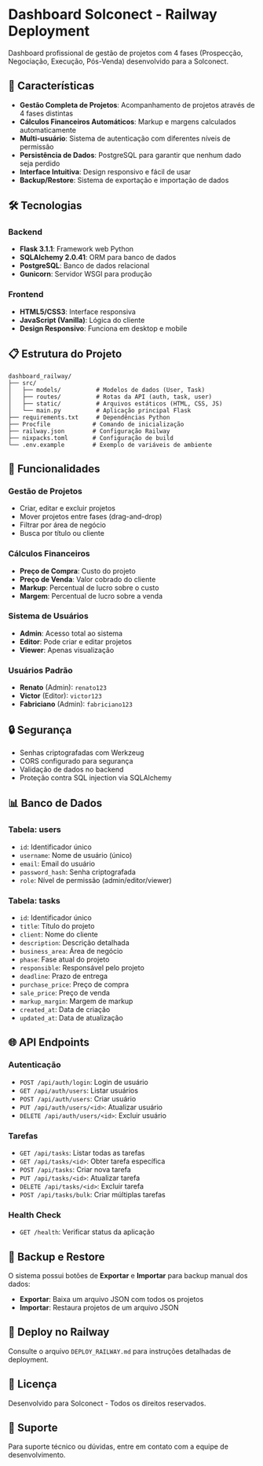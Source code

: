 # Dashboard Solconect - Railway Deployment

Dashboard profissional de gestão de projetos com 4 fases (Prospecção, Negociação, Execução, Pós-Venda) desenvolvido para a Solconect.

## 🚀 Características

- **Gestão Completa de Projetos**: Acompanhamento de projetos através de 4 fases distintas
- **Cálculos Financeiros Automáticos**: Markup e margens calculados automaticamente
- **Multi-usuário**: Sistema de autenticação com diferentes níveis de permissão
- **Persistência de Dados**: PostgreSQL para garantir que nenhum dado seja perdido
- **Interface Intuitiva**: Design responsivo e fácil de usar
- **Backup/Restore**: Sistema de exportação e importação de dados

## 🛠️ Tecnologias

### Backend
- **Flask 3.1.1**: Framework web Python
- **SQLAlchemy 2.0.41**: ORM para banco de dados
- **PostgreSQL**: Banco de dados relacional
- **Gunicorn**: Servidor WSGI para produção

### Frontend
- **HTML5/CSS3**: Interface responsiva
- **JavaScript (Vanilla)**: Lógica do cliente
- **Design Responsivo**: Funciona em desktop e mobile

## 📋 Estrutura do Projeto

```
dashboard_railway/
├── src/
│   ├── models/          # Modelos de dados (User, Task)
│   ├── routes/          # Rotas da API (auth, task, user)
│   ├── static/          # Arquivos estáticos (HTML, CSS, JS)
│   └── main.py          # Aplicação principal Flask
├── requirements.txt     # Dependências Python
├── Procfile            # Comando de inicialização
├── railway.json        # Configuração Railway
├── nixpacks.toml       # Configuração de build
└── .env.example        # Exemplo de variáveis de ambiente
```

## 🎯 Funcionalidades

### Gestão de Projetos
- Criar, editar e excluir projetos
- Mover projetos entre fases (drag-and-drop)
- Filtrar por área de negócio
- Busca por título ou cliente

### Cálculos Financeiros
- **Preço de Compra**: Custo do projeto
- **Preço de Venda**: Valor cobrado do cliente
- **Markup**: Percentual de lucro sobre o custo
- **Margem**: Percentual de lucro sobre a venda

### Sistema de Usuários
- **Admin**: Acesso total ao sistema
- **Editor**: Pode criar e editar projetos
- **Viewer**: Apenas visualização

### Usuários Padrão
- **Renato** (Admin): `renato123`
- **Victor** (Editor): `victor123`
- **Fabriciano** (Admin): `fabriciano123`

## 🔒 Segurança

- Senhas criptografadas com Werkzeug
- CORS configurado para segurança
- Validação de dados no backend
- Proteção contra SQL injection via SQLAlchemy

## 📊 Banco de Dados

### Tabela: users
- `id`: Identificador único
- `username`: Nome de usuário (único)
- `email`: Email do usuário
- `password_hash`: Senha criptografada
- `role`: Nível de permissão (admin/editor/viewer)

### Tabela: tasks
- `id`: Identificador único
- `title`: Título do projeto
- `client`: Nome do cliente
- `description`: Descrição detalhada
- `business_area`: Área de negócio
- `phase`: Fase atual do projeto
- `responsible`: Responsável pelo projeto
- `deadline`: Prazo de entrega
- `purchase_price`: Preço de compra
- `sale_price`: Preço de venda
- `markup_margin`: Margem de markup
- `created_at`: Data de criação
- `updated_at`: Data de atualização

## 🌐 API Endpoints

### Autenticação
- `POST /api/auth/login`: Login de usuário
- `GET /api/auth/users`: Listar usuários
- `POST /api/auth/users`: Criar usuário
- `PUT /api/auth/users/<id>`: Atualizar usuário
- `DELETE /api/auth/users/<id>`: Excluir usuário

### Tarefas
- `GET /api/tasks`: Listar todas as tarefas
- `GET /api/tasks/<id>`: Obter tarefa específica
- `POST /api/tasks`: Criar nova tarefa
- `PUT /api/tasks/<id>`: Atualizar tarefa
- `DELETE /api/tasks/<id>`: Excluir tarefa
- `POST /api/tasks/bulk`: Criar múltiplas tarefas

### Health Check
- `GET /health`: Verificar status da aplicação

## 💾 Backup e Restore

O sistema possui botões de **Exportar** e **Importar** para backup manual dos dados:

- **Exportar**: Baixa um arquivo JSON com todos os projetos
- **Importar**: Restaura projetos de um arquivo JSON

## 🚀 Deploy no Railway

Consulte o arquivo `DEPLOY_RAILWAY.md` para instruções detalhadas de deployment.

## 📝 Licença

Desenvolvido para Solconect - Todos os direitos reservados.

## 👥 Suporte

Para suporte técnico ou dúvidas, entre em contato com a equipe de desenvolvimento.


